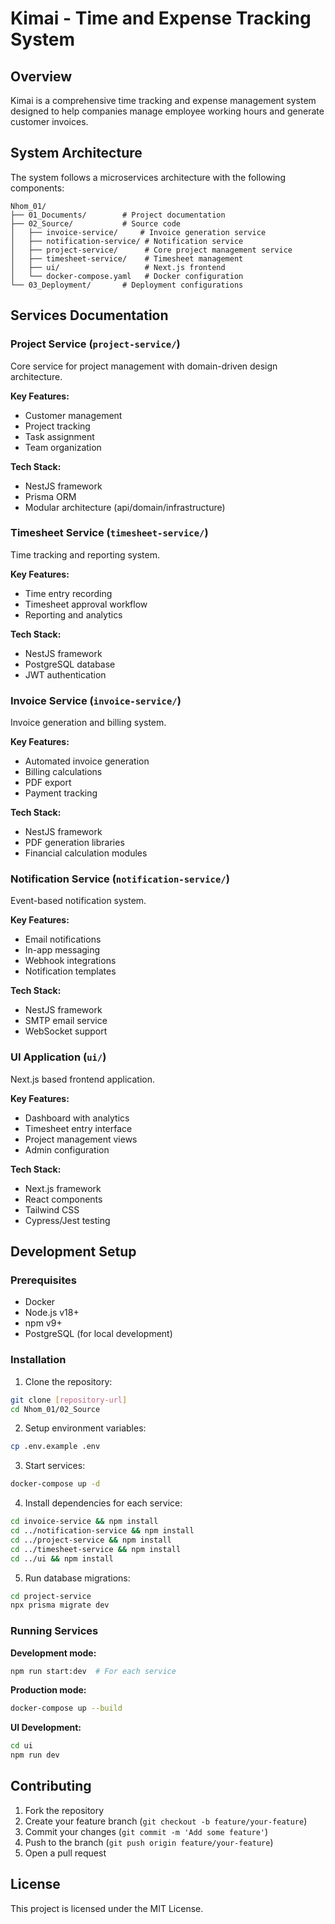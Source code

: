 # Kimai - Time and Expense Tracking System

## Overview
Kimai is a comprehensive time tracking and expense management system designed to help companies manage employee working hours and generate customer invoices.

## System Architecture
The system follows a microservices architecture with the following components:

```
Nhom_01/
├── 01_Documents/        # Project documentation
├── 02_Source/           # Source code
│   ├── invoice-service/     # Invoice generation service
│   ├── notification-service/ # Notification service
│   ├── project-service/      # Core project management service
│   ├── timesheet-service/    # Timesheet management
│   ├── ui/                   # Next.js frontend
│   └── docker-compose.yaml   # Docker configuration
└── 03_Deployment/       # Deployment configurations
```

## Services Documentation

### Project Service (`project-service/`)
Core service for project management with domain-driven design architecture.

**Key Features:**
- Customer management
- Project tracking
- Task assignment
- Team organization

**Tech Stack:**
- NestJS framework
- Prisma ORM
- Modular architecture (api/domain/infrastructure)

### Timesheet Service (`timesheet-service/`)
Time tracking and reporting system.

**Key Features:**
- Time entry recording
- Timesheet approval workflow
- Reporting and analytics

**Tech Stack:**
- NestJS framework
- PostgreSQL database
- JWT authentication

### Invoice Service (`invoice-service/`)
Invoice generation and billing system.

**Key Features:**
- Automated invoice generation
- Billing calculations
- PDF export
- Payment tracking

**Tech Stack:**
- NestJS framework
- PDF generation libraries
- Financial calculation modules 

### Notification Service (`notification-service/`)
Event-based notification system.

**Key Features:**
- Email notifications
- In-app messaging
- Webhook integrations
- Notification templates

**Tech Stack:**
- NestJS framework
- SMTP email service
- WebSocket support

### UI Application (`ui/`)
Next.js based frontend application.

**Key Features:**
- Dashboard with analytics
- Timesheet entry interface
- Project management views
- Admin configuration

**Tech Stack:**
- Next.js framework
- React components
- Tailwind CSS
- Cypress/Jest testing

## Development Setup

### Prerequisites
- Docker 
- Node.js v18+
- npm v9+ 
- PostgreSQL (for local development)

### Installation

1. Clone the repository:
```bash
git clone [repository-url]
cd Nhom_01/02_Source
```

2. Setup environment variables:
```bash
cp .env.example .env
```

3. Start services:
```bash
docker-compose up -d
```

4. Install dependencies for each service:
```bash
cd invoice-service && npm install
cd ../notification-service && npm install
cd ../project-service && npm install
cd ../timesheet-service && npm install
cd ../ui && npm install
```

5. Run database migrations:
```bash
cd project-service
npx prisma migrate dev
```

### Running Services

**Development mode:**
```bash
npm run start:dev  # For each service
```

**Production mode:**
```bash
docker-compose up --build
```

**UI Development:**
```bash
cd ui
npm run dev
```

## Contributing
1. Fork the repository
2. Create your feature branch (`git checkout -b feature/your-feature`)
3. Commit your changes (`git commit -m 'Add some feature'`)
4. Push to the branch (`git push origin feature/your-feature`)
5. Open a pull request

## License
This project is licensed under the MIT License.
